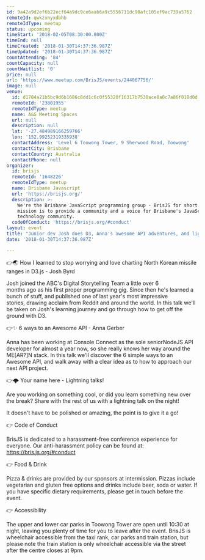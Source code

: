 ```yaml
---
id: 9a42a9d2ef6b22ecf64a9dc9ce6aab6a9c5556711dc90afc105ef9ac739a5762
remoteId: qwkzxnyxdbhb
remoteIdType: meetup
status: upcoming
timeStart: '2018-02-05T08:30:00.000Z'
timeEnd: null
timeCreated: '2018-01-30T14:37:36.987Z'
timeUpdated: '2018-01-30T14:37:36.987Z'
countAttending: '84'
countCapacity: null
countWaitlist: '0'
price: null
url: 'https://www.meetup.com/BrisJS/events/244067756/'
image: null
venue:
  id: d1784a21b5bc9d6b1686c8dd1c6c0f55320f16317b7538ace8a0c7a86f018d0d
  remoteId: '23801955'
  remoteIdType: meetup
  name: A&G Meeting Spaces
  url: null
  description: null
  lat: '-27.484989166259766'
  lon: '152.99252319335938'
  contactAddress: 'Level 6 Toowong Tower, 9 Sherwood Road, Toowong'
  contactCity: Brisbane
  contactCountry: Australia
  contactPhone: null
organizer:
  id: brisjs
  remoteId: '1648226'
  remoteIdType: meetup
  name: Brisbane Javascript
  url: 'https://brisjs.org/'
  description: >-
    We're the Brisbane JavaScript programming group - BrisJS for short. Our
    mission is to provide a community and a voice for Brisbane's JavaScript
    technology community.
  codeOfConduct: 'https://brisjs.org/#conduct'
layout: event
title: "Junior dev Josh does D3, Anna's awesome API adventures, and lightning talks \U0001F329"
date: '2018-01-30T14:37:36.987Z'

---
```

<p>👉🌏 How I learned to stop worrying and love charting North Korean missile ranges in D3.js - Josh Byrd</p> <p>Josh joined the ABC's Digital Storytelling Team a little over 6<br/>months ago as his first proper programming gig. Since then he's learned a<br/>bunch of stuff, and published one of last year's most impressive<br/>stories, drawing acclaim from Reddit and around the world. In this talk we'll be taken on Josh's learning journey and go through how to get off the ground with D3.</p> <p>👉✨ 6 ways to an Awesome API - Anna Gerber</p> <p>Anna has been working at Console Connect as the sole seniorNodeJS API developer for almost a year now, so she really knows her way around the ME[AR?]N stack. In this talk we'll discover the 6 simple ways to an Awesome API, and walk away with a clear idea as to how to approach our next API project.</p> <p>👉🌩 Your name here - Lightning talks!</p> <p>Are you working on something cool, or did you learn something new over the break? Share with the rest of us with a lightning talk on the night!</p> <p>It doesn't have to be polished or amazing, the point is to give it a go!</p> <p>👉 Code of Conduct</p> <p>BrisJS is dedicated to a harassment-free conference experience for everyone. Our anti-harassment policy can be found at: <a href="https://bris.js.org/#conduct" class="linkified">https://bris.js.org/#conduct</a></p> <p>👉 Food &amp; Drink</p> <p>Pizza &amp; drinks are provided by our sponsors at intermission. Pizzas include vegetarian and gluten free options and drinks include beer, soda or water. If you have specific dietary requirements, please get in touch before the event.</p> <p>👉 Accessibility</p> <p>The upper and lower car parks in Toowong Tower are open until 10:30 at night, leaving you plenty of time for you to leave after the event. BrisJS is wheelchair accessible from the taxi rank, car parks and train station, but please note the train station is only wheelchair accessible via the street after the centre closes at 9pm.</p>
